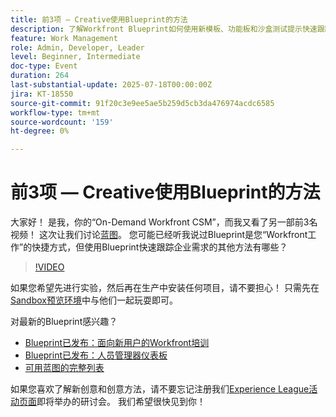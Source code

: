 ```yaml
---
title: 前3项 — Creative使用Blueprint的方法
description: 了解Workfront Blueprint如何使用新模板、功能板和沙盒测试提示快速跟踪设置。
feature: Work Management
role: Admin, Developer, Leader
level: Beginner, Intermediate
doc-type: Event
duration: 264
last-substantial-update: 2025-07-18T00:00:00Z
jira: KT-18550
source-git-commit: 91f20c3e9ee5ae5b259d5cb3da476974acdc6585
workflow-type: tm+mt
source-wordcount: '159'
ht-degree: 0%

---
```



# 前3项 — Creative使用Blueprint的方法

大家好！ 是我，你的“On-Demand Workfront CSM”，而我又看了另一部前3名视频！  这次让我们讨论[蓝图](https://experienceleague.adobe.com/zh-hans/docs/workfront/using/administration-and-setup/blueprints/blueprints-overview)。 您可能已经听我说过Blueprint是您“Workfront工作”的快捷方式，但使用Blueprint快速跟踪企业需求的其他方法有哪些？

>[!VIDEO](https://video.tv.adobe.com/v/3465271/?learn=on&enablevpops)

如果您希望先进行实验，然后再在生产中安装任何项目，请不要担心！  只需先在[Sandbox预览环境](https://experienceleague.adobe.com/zh-hans/docs/workfront/using/administration-and-setup/set-up-wf/testing-environments/wf-preview-sandbox-environment)中与他们一起玩耍即可。

对最新的Blueprint感兴趣？

* [Blueprint已发布：面向新用户的Workfront培训](https://experienceleaguecommunities.adobe.com/t5/workfront-blogs/blueprint-released-workfront-training-for-new-users/ba-p/739734)
* [Blueprint已发布：人员管理器仪表板](https://experienceleaguecommunities.adobe.com/t5/workfront-discussions/blueprint-released-people-manager-dashboard/m-p/687545#M3247)
* [可用蓝图的完整列表](https://experienceleague.adobe.com/zh-hans/docs/workfront/using/administration-and-setup/blueprints/list-of-available-blueprints)

如果您喜欢了解新创意和创意方法，请不要忘记注册我们[Experience League活动页面](https://experienceleague.adobe.com/zh-hans/events?filters=Workfront)即将举办的研讨会。 我们希望很快见到你！
